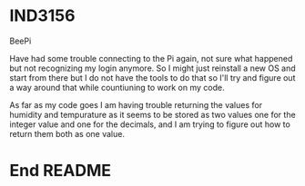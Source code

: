 # IND3156
BeePi

Have had some trouble connecting to the Pi again, not sure what happened but not recognizing my login anymore. So I might just reinstall a new OS and start from there but I do not have the tools to do that so I'll try and figure out a way around that while countiuning to work on my code.

As far as my code goes I am having trouble returning the values for humidity and tempurature as it seems to be stored as two values one for the integer value and one for the decimals, and I am trying to figure out how to return them both as one value.
# End README
